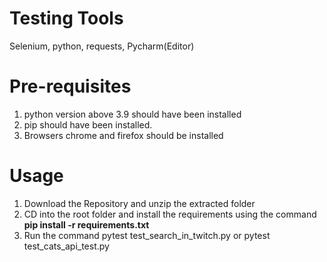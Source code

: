 # Testing Tools
Selenium, python, requests, Pycharm(Editor)

# Pre-requisites
1. python version above 3.9 should have been installed
2. pip should have been installed. 
3. Browsers chrome and firefox should be installed

# Usage
1. Download the Repository and unzip the extracted folder
2. CD into the root folder and install the requirements using the command **pip install -r requirements.txt**
3. Run the command pytest test_search_in_twitch.py or pytest test_cats_api_test.py 